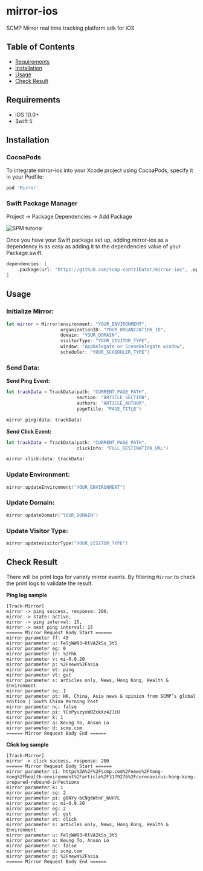 # mirror-ios

SCMP Mirror real time tracking platform sdk for iOS

## Table of Contents
* [Requirements](#requirements)
* [Installation](#installation)
* [Usage](#usage)
* [Check Result](#check-result)

## Requirements
- iOS 10.0+
- Swift 5

## Installation

### CocoaPods

To integrate mirror-ios into your Xcode project using CocoaPods, specify it in your Podfile:

```ruby
pod 'Mirror'
```

### Swift Package Manager

Project -> Package Dependencies -> Add Package

![SPM tutorial](../main/Sources/Resources/spm_tutorial.png)

Once you have your Swift package set up, adding mirror-ios as a dependency is as easy as adding it to the dependencies value of your Package.swift.

```swift
dependencies: [
    .package(url: "https://github.com/scmp-contributor/mirror-ios", .upToNextMajor(from: "0.0.21"))
]
```

## Usage

### Initialize Mirror:

```swift
let mirror = Mirror(environment: "YOUR_ENVIRONMENT",
                    organizationID: "YOUR_ORGANIZATION_ID",
                    domain: "YOUR_DOMAIN",
                    visitorType: "YOUR_VISITOR_TYPE", 
                    window: "AppDelegate or SceneDelegate window", 
                    scheduler: "YOUR_SCHEDULER_TYPE")
```

### Send Data:

**Send Ping Event:**

```swift
let trackData = TrackData(path: "CURRENT_PAGE_PATH",
                          section: "ARTICLE_SECTION",
                          authors: "ARTICLE_AUTHOR",
                          pageTitle: "PAGE_TITLE")

mirror.ping(data: trackData)
```

**Send Click Event:**

```swift
let trackData = TrackData(path: "CURRENT_PAGE_PATH",
                          clickInfo: "FULL_DESTINATION_URL")

mirror.click(data: trackData)
```

### Update Environment:

```swift
mirror.updateEnvironment("YOUR_ENVIRONMENT")
```

### Update Domain:

```swift
mirror.updateDomain("YOUR_DOMAIN")
```

### Update Visitor Type:

```swift
mirror.updateVisitorType("YOUR_VISITOR_TYPE")
```

## Check Result
There will be print logs for variety mirror events. By filtering `Mirror` to check the print logs to validate the result.

**Ping log sample**

```
[Track-Mirror]
mirror -> ping success, response: 200,
mirror -> state: active,
mirror -> ping interval: 15,
mirror -> next ping interval: 15
====== Mirror Request Body Start ======
mirror parameter ff: 45
mirror parameter u: FeSjWW93~RtVA2kSs_3t5
mirror parameter eg: 0
mirror parameter ir: %2Fhk
mirror parameter v: mi-0.0.20
mirror parameter p: %2Fnews%2Fasia
mirror parameter et: ping
mirror parameter vt: gst
mirror parameter s: articles only, News, Hong Kong, Health & Environment
mirror parameter sq: 1
mirror parameter pt: HK, China, Asia news & opinion from SCMP’s global edition | South China Morning Post
mirror parameter nc: false
mirror parameter pi: YCnPyuzyxWBZxkXz42JiU
mirror parameter k: 1
mirror parameter a: Keung To, Anson Lo
mirror parameter d: scmp.com
====== Mirror Request Body End ======
```

**Click log sample**

```
[Track-Mirror]
mirror -> click success, response: 200
====== Mirror Request Body Start ======
mirror parameter ci: https%3A%2F%2Fscmp.com%2Fnews%2Fhong-kong%2Fhealth-environment%2Farticle%2F3179276%2Fcoronavirus-hong-kong-prepared-rebound-infections
mirror parameter k: 1
mirror parameter sq: 2
mirror parameter pi: g8NYy~bCNg6WtnF_bUH7L
mirror parameter v: mi-0.0.20
mirror parameter eg: 2
mirror parameter vt: gst
mirror parameter et: click
mirror parameter s: articles only, News, Hong Kong, Health & Environment
mirror parameter u: FeSjWW93~RtVA2kSs_3t5
mirror parameter a: Keung To, Anson Lo
mirror parameter nc: false
mirror parameter d: scmp.com
mirror parameter p: %2Fnews%2Fasia
====== Mirror Request Body End ======
```
